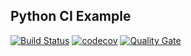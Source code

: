 ## Python CI Example
[![Build Status](https://travis-ci.org/laurelmcintyre/python-ci.svg?branch=master)](https://travis-ci.org/laurelmcintyre/python-ci)
[![codecov](https://codecov.io/gh/laurelmcintyre/python-ci/branch/master/graph/badge.svg)](https://codecov.io/gh/laurelmcintyre/python-ci)
[![Quality Gate](https://sonarqube.com/api/badges/gate?key=python-ci%3A%2Fmaster)](https://sonarqube.com/dashboard?id=python-ci%3A%2Fmaster)
